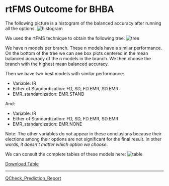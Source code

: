 # rtFMS Outcome for BHBA

The following picture is a histogram of the balanced accuracy after running all the options.
![histogram](https://github.com/JFMandujanoR/QCheck_Prediction_Report/blob/master/Hist_Binary_Bal_Acc_GLMNET_BHBA.jpg)

We used the rtFMS technique to obtain the following tree:
![tree](https://github.com/JFMandujanoR/QCheck_Prediction_Report/blob/master/Tree_Binary_Bal_Acc_GLMNET_BHBA.png)

We have n models per branch. These n models have a similar performance. On the bottom of the tree we can see box plots centered in the mean balanced accuracy of the n models in the branch. We then choose the branch with the highest mean balanced accuracy.

Then we have two best models with similar performance:

- Variable: IR
- Either of Standardization: FD, SD, FD.EMR, SD.EMR
- EMR_standardization: EMR.STAND

And: 

- Variable: IR
- Either of Standardization: FD, SD, FD.EMR, SD.EMR
- EMR_standardization: EMR.NONE

Note: The other variables do not appear in these conclusions because their elections among their options are not significant for the final result. In other words, _it doesn't matter which option we choose_.

We can consult the complete tables of these models here:
![table](https://github.com/JFMandujanoR/QCheck_Prediction_Report/blob/master/BHBA_tables.PNG)

[Download Table](https://github.com/JFMandujanoR/QCheck_Prediction_Report/blob/master/dat1_BHBA.xlsx)

_________________________________________________________________________________________________________________________________
[QCheck_Prediction_Report](https://github.com/JFMandujanoR/QCheck_Prediction_Report/blob/master/README.md)
